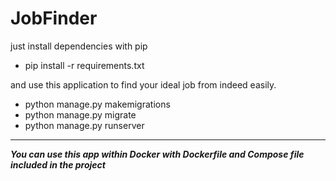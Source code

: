 # JobFinder

just install dependencies with pip
- pip install -r requirements.txt
 
and use this application to find your ideal job from indeed easily.

- python manage.py makemigrations
- python manage.py migrate
- python manage.py runserver

-----

***You can use this app within Docker with Dockerfile and Compose file included in the project***

